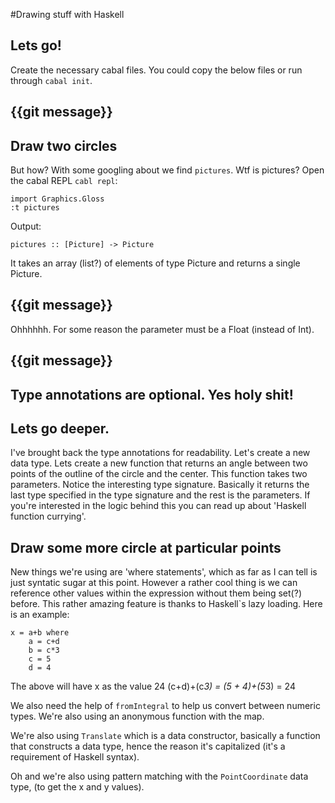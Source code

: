 #Drawing stuff with Haskell

## Lets go!
Create the necessary cabal files. You could copy the below files or run through `cabal init`.

## {{git message}}

## Draw two circles
But how? With some googling about we find `pictures`.
Wtf is pictures?
Open the cabal REPL `cabl repl`:
```
import Graphics.Gloss
:t pictures
```

Output:
```
pictures :: [Picture] -> Picture
```

It takes an array (list?) of elements of type Picture and returns a single Picture.


## {{git message}}
Ohhhhhh. For some reason the parameter must be a Float (instead of Int).

## {{git message}}


## Type annotations are optional. Yes holy shit!

## Lets go deeper.
I've brought back the type annotations for readability. Let's create a new data type. Lets create a new function that returns an angle between two points of the outline of the circle and the center. This function takes two parameters. Notice the interesting type signature. Basically it returns the last type specified in the type signature and the rest is the parameters. If you're interested in the logic behind this you can read up about 'Haskell function currying'.

## Draw some more circle at particular points
New things we're using are 'where statements', which as far as I can tell is just syntatic sugar at this point. However a rather cool thing is we can reference other values within the expression without them being set(?) before. This rather amazing feature is thanks to Haskell`s lazy loading. Here is an example:
```
x = a+b where
    a = c+d
    b = c*3
    c = 5
    d = 4
```
The above will have x as the value 24 (c+d)+(c*3) = (5 + 4)+(5*3) = 24

We also need the help of `fromIntegral` to help us convert between numeric types. We're also using an anonymous function with the map.

We're also using `Translate` which is a data constructor, basically a function that constructs a data type, hence the reason it's capitalized (it's a requirement of Haskell syntax).

Oh and we're also using pattern matching with the `PointCoordinate` data type, (to get the x and y values).
